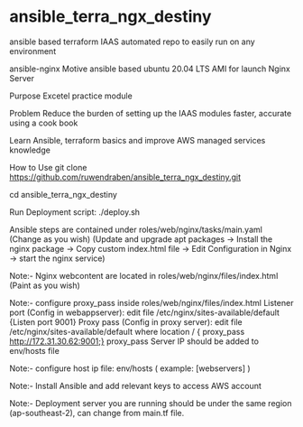# ansible_terra_ngx_destiny

ansible based terraform IAAS automated repo to easily run on any environment

ansible-nginx
Motive
ansible based ubuntu 20.04 LTS AMI for launch Nginx Server

Purpose
Excetel practice module

Problem
Reduce the burden of setting up the IAAS modules faster, accurate using a cook book

Learn
Ansible, terraform basics and improve AWS managed services knowledge

How to Use
git clone https://github.com/ruwendraben/ansible_terra_ngx_destiny.git

cd ansible_terra_ngx_destiny

Run Deployment script: ./deploy.sh

Ansible steps are contained under roles/web/nginx/tasks/main.yaml (Change as you wish) (Update and upgrade apt packages -> Install the nginx package -> Copy custom index.html file -> Edit Configuration in Nginx -> start the nginx service)

Note:- Nginx webcontent are located in roles/web/nginx/files/index.html (Paint as you wish)

Note:- configure proxy_pass inside roles/web/nginx/files/index.html Listener port (Config in webappserver): edit file /etc/nginx/sites-available/default {Listen port 9001} Proxy pass (Config in proxy server): edit file /etc/nginx/sites-available/default where location / { proxy_pass http://172.31.30.62:9001;} proxy_pass Server IP should be added to env/hosts file

Note:- configure host ip file: env/hosts ( example: [webservers] )

Note:- Install Ansible and add relevant keys to access AWS account

Note:- Deployment server you are running should be under the same region (ap-southeast-2), can change from main.tf file.
